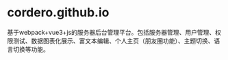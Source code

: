 # cordero.github.io
基于webpack+vue3+js的服务器后台管理平台。包括服务器管理、用户管理、权限测试、数据图表化展示、富文本编辑、个人主页（朋友圈功能）、主题切换、语言切换等功能。
